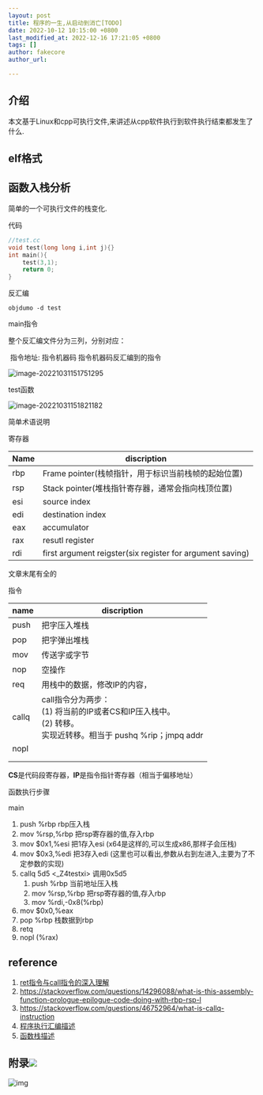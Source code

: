 ```yaml
---
layout: post
title: 程序的一生,从启动到消亡[TODO]
date: 2022-10-12 10:15:00 +0800
last_modified_at: 2022-12-16 17:21:05 +0800
tags: []
author: fakecore
author_url: 

---
```


## 介绍

本文基于Linux和cpp可执行文件,来讲述从cpp软件执行到软件执行结束都发生了什么.

## elf格式





## 函数入栈分析

简单的一个可执行文件的栈变化.

代码

```c++
//test.cc
void test(long long i,int j){}
int main(){
	test(3,1);
	return 0;
}
```

反汇编

```
objdumo -d test
```

main指令

整个反汇编文件分为三列，分别对应：

​       指令地址:         指令机器码	     														指令机器码反汇编到的指令

![image-20221031151751295](/Users/dylan/fakecore.github.io/assets/image-20221031151751295.png)

test函数

![image-20221031151821182](/Users/dylan/fakecore.github.io/assets/image-20221031151821182.png)

简单术语说明

寄存器

| Name | discription                                               |
| ---- | --------------------------------------------------------- |
| rbp  | Frame pointer(栈帧指针，用于标识当前栈帧的起始位置)       |
| rsp  | Stack pointer(堆栈指针寄存器，通常会指向栈顶位置)         |
| esi  | source index                                              |
| edi  | destination index                                         |
| eax  | accumulator                                               |
| rax  | resutl register                                           |
| rdi  | first argument reigster(six register for argument saving) |

文章末尾有全的

指令

| name  | discription                                                  |
| ----- | ------------------------------------------------------------ |
| push  | 把字压入堆栈                                                 |
| pop   | 把字弹出堆栈                                                 |
| mov   | 传送字或字节                                                 |
| nop   | 空操作                                                       |
| req   | 用栈中的数据，修改IP的内容，                                 |
| callq | call指令分为两步：<br />(1) 将当前的IP或者CS和IP压入栈中。<br />(2) 转移。<br />实现近转移。相当于 pushq %rip；jmpq addr |
| nopl  |                                                              |
|       |                                                              |
|       |                                                              |

**CS**是代码段寄存器，**IP**是指令指针寄存器（相当于偏移地址）

函数执行步骤

main

1. push %rbp rbp压入栈
2. mov %rsp,%rbp 把rsp寄存器的值,存入rbp
3. mov    $0x1,%esi 把1存入esi (x64是这样的,可以生成x86,那样子会压栈)
4. mov    $0x3,%edi 把3存入edi (这里也可以看出,参数从右到左进入,主要为了不定参数的实现)
5. callq  5d5 <_Z4testxi> 调用0x5d5
   1. push %rbp 当前地址压入栈
    2. mov %rsp,%rbp 把rsp寄存器的值,存入rbp
    3. mov    %rdi,-0x8(%rbp) 
6. mov    $0x0,%eax
7. pop    %rbp 栈数据到rbp
8. retq
9. nopl   (%rax)











## reference

1. [ret指令与call指令的深入理解](https://rj45mp.github.io/ret%E6%8C%87%E4%BB%A4%E4%B8%8Ecall%E6%8C%87%E4%BB%A4%E7%9A%84%E6%B7%B1%E5%85%A5%E7%90%86%E8%A7%A3/)
2. https://stackoverflow.com/questions/14296088/what-is-this-assembly-function-prologue-epilogue-code-doing-with-rbp-rsp-l
3. https://stackoverflow.com/questions/46752964/what-is-callq-instruction
4. [程序执行汇编描述](https://segmentfault.com/a/1190000016661251)
5. [函数栈描述](https://z.itpub.net/article/detail/50503CAA1CDDA808A925D5758BD1B0A4)

## 附录![](https://pic2.zhimg.com/80/v2-bd5a0aa1625c4445ba33e506b91dba29_1440w.webp)





![img](https://pic1.zhimg.com/80/v2-8f2a02c38a3b53ce857b87ed01272b80_1440w.webp)



